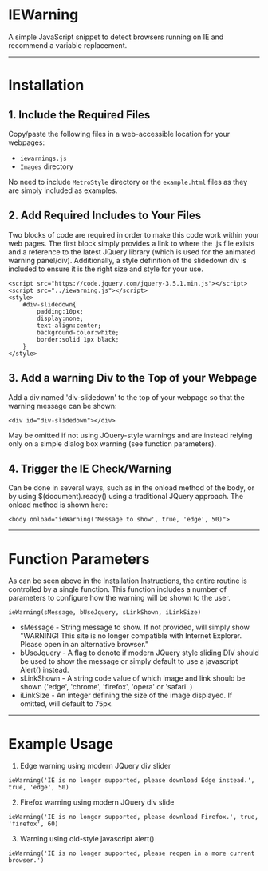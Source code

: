 # IEWarning
A simple JavaScript snippet to detect browsers running on IE and recommend a variable replacement.

-------------
# Installation
## 1. Include the Required Files
Copy/paste the following files in a web-accessible location for your webpages:
* ```iewarnings.js```
* ```Images``` directory

No need to include ```MetroStyle``` directory or the ```example.html``` files as they are simply included as examples. 

## 2. Add Required Includes to Your Files
Two blocks of code are required in order to make this code work within your web pages.  The first block simply provides a link to where the .js file exists and a reference to the latest JQuery library (which is used for the animated warning panel/div).  Additionally, a style definition of the slidedown div is included to ensure it is the right size and style for your use.  
```
<script src="https://code.jquery.com/jquery-3.5.1.min.js"></script>
<script src="../iewarning.js"></script>
<style>
    #div-slidedown{
        padding:10px;
        display:none;
        text-align:center;
        background-color:white;
        border:solid 1px black;
    }
</style>
```

## 3. Add a warning Div to the Top of your Webpage
Add a div named 'div-slidedown' to the top of your webpage so that the warning message can be shown:
```
<div id="div-slidedown"></div>
```

May be omitted if not using JQuery-style warnings and are instead relying only on a simple dialog box warning (see function parameters).

## 4. Trigger the IE Check/Warning
Can be done in several ways, such as in the onload method of the body, or by using $(document).ready() using a traditional JQuery approach.  The onload method is shown here:
```
<body onload="ieWarning('Message to show', true, 'edge', 50)">
```

-------------
# Function Parameters
As can be seen above in the Installation Instructions, the entire routine is controlled by a single function.  This function includes a number of parameters to configure how the warning will be shown to the user.  

```ieWarning(sMessage, bUseJquery, sLinkShown, iLinkSize)```

- sMessage - String message to show.  If not provided, will simply show "WARNING! This site is no longer compatible with Internet Explorer.  Please open in an alternative browser."
- bUseJquery - A flag to denote if modern JQuery style sliding DIV should be used to show the message or simply default to use a javascript Alert() instead.
- sLinkShown - A string code value of which image and link should be shown ('edge', 'chrome', 'firefox', 'opera' or 'safari' )
- iLinkSize - An integer defining the size of the image displayed.  If omitted, will default to 75px.

-------------
# Example Usage

1. Edge warning using modern JQuery div slider 

```ieWarning('IE is no longer supported, please download Edge instead.', true, 'edge', 50)```

2. Firefox warning using modern JQuery div slide

```ieWarning('IE is no longer supported, please download Firefox.', true, 'firefox', 60)```

3. Warning using old-style javascript alert()

```ieWarning('IE is no longer supported, please reopen in a more current browser.')```